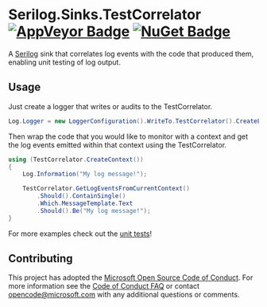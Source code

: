 # Serilog.Sinks.TestCorrelator [![AppVeyor Badge](https://ci.appveyor.com/api/projects/status/wf2emjam7xsviebw/branch/master?svg=true)](https://ci.appveyor.com/project/SerilogUtilitiesConcurrentCorrelatorSA/serilog-utilities-concurrent-correlator/branch/master) [![NuGet Badge](https://buildstats.info/nuget/Serilog.Utilities.ConcurrentCorrelator)](https://www.nuget.org/packages/Serilog.Utilities.ConcurrentCorrelator/)

A [Serilog](https://github.com/serilog/serilog) sink that correlates log events with the code that produced them, enabling unit testing of log output.

## Usage

Just create a logger that writes or audits to the TestCorrelator.

```csharp
Log.Logger = new LoggerConfiguration().WriteTo.TestCorrelator().CreateLogger();
```

Then wrap the code that you would like to monitor with a context and get the log events emitted within that context using the TestCorrelator.

```csharp
using (TestCorrelator.CreateContext())
{
    Log.Information("My log message!");

    TestCorrelator.GetLogEventsFromCurrentContext()
        .Should().ContainSingle()
        .Which.MessageTemplate.Text
        .Should().Be("My log message!");
}
```

For more examples check out the [unit tests](https://github.com/Microsoft/serilog-sinks-testcorrelator/tree/master/test/Serilog.Sinks.TestCorrelator.Tests)!

## Contributing

This project has adopted the [Microsoft Open Source Code of Conduct](https://opensource.microsoft.com/codeofconduct/). For more information see the [Code of Conduct FAQ](https://opensource.microsoft.com/codeofconduct/faq/) or contact [opencode@microsoft.com](mailto:opencode@microsoft.com) with any additional questions or comments.